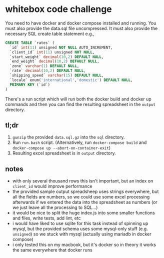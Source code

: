 # whitebox code challenge

You need to have docker and docker compose installed and running. You must also
provide the data.sql file uncompressed. It must also provide the necessary SQL
create table statement e.g.,

```sql
CREATE TABLE `rates` (
  `id` int(11) unsigned NOT NULL AUTO_INCREMENT,
  `client_id` int(11) unsigned NOT NULL,
  `start_weight` decimal(10,2) DEFAULT NULL,
  `end_weight` decimal(10,2) DEFAULT NULL,
  `zone` varchar(1) DEFAULT NULL,
  `rate` decimal(10,2) DEFAULT NULL,
  `shipping_speed` varchar(15) DEFAULT NULL,
  `locale` enum('international','domestic') DEFAULT NULL,
  PRIMARY KEY (`id`)
)
```

There's a run script which will run both the docker build and docker up commands
and then you can find the resulting spreadsheet in the `output` directory.

## tl;dr

1. `gunzip` the provided `data.sql.gz` into the `sql` directory.
2. Run `run.bash` script. (Alternatively, run `docker-compose build` and
   `docker-compose up --abort-on-container-exit`)
3. Resulting excel spreadsheet is in `output` directory.

## notes

- with only several thousand rows this isn't important, but an index on
  `client_id` would improve performance
- the provided sample output spreadsheep uses strings everywhere, but all the
  fields are numbers, so we could use some excel processing afterwards if we
  entered the data into the spreadsheet as numbers (or we just leave all the
  processing to SQL...)
- it would be nice to split the huge index.js into some smaller functions and
  files, write tests, add lint, etc
- i would have liked to use sqlite for this task instead of spinning up mysql,
  but the provided schema uses some mysql-only stuff (e.g. `unsigned`) so we
  stuck with mysql (actually using mariadb in docker compose)
- i only tested this on my macbook, but it's docker so in theory it works the
  same everywhere that docker runs
